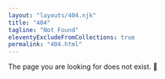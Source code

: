 ```yaml
---
layout: "layouts/404.njk"
title: "404"
tagline: "Not Found"
eleventyExcludeFromCollections: true
permalink: "404.html"
---
```


<article>
The page you are looking for does not exist. 🥺
</article>
